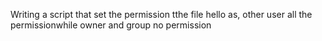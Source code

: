 Writing a script that set the permission tthe file hello as, other user all the permissionwhile owner and group no permission
